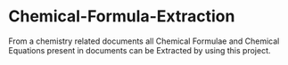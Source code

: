 # Chemical-Formula-Extraction
From a chemistry related documents all Chemical Formulae and Chemical Equations present in documents can be Extracted by using this project.
